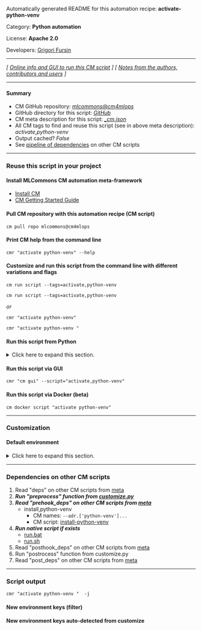 Automatically generated README for this automation recipe: **activate-python-venv**

Category: **Python automation**

License: **Apache 2.0**

Developers: [Grigori Fursin](https://cKnowledge.org/gfursin)

---
*[ [Online info and GUI to run this CM script](https://access.cknowledge.org/playground/?action=scripts&name=activate-python-venv,fcbbb84946f34c55) ] [ [Notes from the authors, contributors and users](README-extra.md) ]*

---
#### Summary

* CM GitHub repository: *[mlcommons@cm4mlops](https://github.com/mlcommons/cm4mlops/tree/dev)*
* GitHub directory for this script: *[GitHub](https://github.com/mlcommons/cm4mlops/tree/dev/script/activate-python-venv)*
* CM meta description for this script: *[_cm.json](_cm.json)*
* All CM tags to find and reuse this script (see in above meta description): *activate,python-venv*
* Output cached? *False*
* See [pipeline of dependencies](#dependencies-on-other-cm-scripts) on other CM scripts


---
### Reuse this script in your project

#### Install MLCommons CM automation meta-framework

* [Install CM](https://access.cknowledge.org/playground/?action=install)
* [CM Getting Started Guide](https://github.com/mlcommons/ck/blob/master/docs/getting-started.md)

#### Pull CM repository with this automation recipe (CM script)

```cm pull repo mlcommons@cm4mlops```

#### Print CM help from the command line

````cmr "activate python-venv" --help````

#### Customize and run this script from the command line with different variations and flags

`cm run script --tags=activate,python-venv`

`cm run script --tags=activate,python-venv `

*or*

`cmr "activate python-venv"`

`cmr "activate python-venv " `


#### Run this script from Python

<details>
<summary>Click here to expand this section.</summary>

```python

import cmind

r = cmind.access({'action':'run'
                  'automation':'script',
                  'tags':'activate,python-venv'
                  'out':'con',
                  ...
                  (other input keys for this script)
                  ...
                 })

if r['return']>0:
    print (r['error'])

```

</details>


#### Run this script via GUI

```cmr "cm gui" --script="activate,python-venv"```

#### Run this script via Docker (beta)

`cm docker script "activate python-venv" `

___
### Customization

#### Default environment

<details>
<summary>Click here to expand this section.</summary>

These keys can be updated via `--env.KEY=VALUE` or `env` dictionary in `@input.json` or using script flags.


</details>

___
### Dependencies on other CM scripts


  1. Read "deps" on other CM scripts from [meta](https://github.com/mlcommons/cm4mlops/tree/dev/script/activate-python-venv/_cm.json)
  1. ***Run "preprocess" function from [customize.py](https://github.com/mlcommons/cm4mlops/tree/dev/script/activate-python-venv/customize.py)***
  1. ***Read "prehook_deps" on other CM scripts from [meta](https://github.com/mlcommons/cm4mlops/tree/dev/script/activate-python-venv/_cm.json)***
     * install,python-venv
       * CM names: `--adr.['python-venv']...`
       - CM script: [install-python-venv](https://github.com/mlcommons/cm4mlops/tree/master/script/install-python-venv)
  1. ***Run native script if exists***
     * [run.bat](https://github.com/mlcommons/cm4mlops/tree/dev/script/activate-python-venv/run.bat)
     * [run.sh](https://github.com/mlcommons/cm4mlops/tree/dev/script/activate-python-venv/run.sh)
  1. Read "posthook_deps" on other CM scripts from [meta](https://github.com/mlcommons/cm4mlops/tree/dev/script/activate-python-venv/_cm.json)
  1. Run "postrocess" function from customize.py
  1. Read "post_deps" on other CM scripts from [meta](https://github.com/mlcommons/cm4mlops/tree/dev/script/activate-python-venv/_cm.json)

___
### Script output
`cmr "activate python-venv "  -j`
#### New environment keys (filter)

#### New environment keys auto-detected from customize
